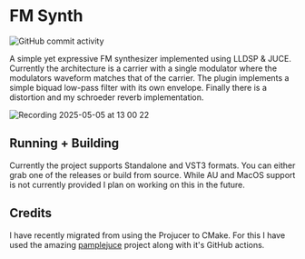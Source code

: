 # FM Synth
![GitHub commit activity](https://img.shields.io/github/commit-activity/t/HamishDelap/FM-Synth)

A simple yet expressive FM synthesizer implemented using LLDSP & JUCE.
Currently the architecture is a carrier with a single modulator where the modulators waveform matches that of the carrier. The plugin implements a simple biquad low-pass filter with its own envelope. Finally there is a distortion and my schroeder reverb implementation.

![Recording 2025-05-05 at 13 00 22](https://github.com/user-attachments/assets/ba7b4ee4-d4c5-4e2d-9a43-f4b4e043feb0)

## Running + Building
Currently the project supports Standalone and VST3 formats. You can either grab one of the releases or build from source.
While AU and MacOS support is not currently provided I plan on working on this in the future.

## Credits
I have recently migrated from using the Projucer to CMake. For this I have used the amazing [pamplejuce](https://github.com/sudara/pamplejuce) project along with it's GitHub actions.


